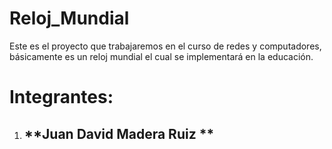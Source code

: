 # Reloj_Mundial
Este es el proyecto que trabajaremos en el curso de redes y computadores, básicamente es un reloj mundial el cual se implementará en la educación. 
# Integrantes:
1. ## **Juan David Madera Ruiz **
